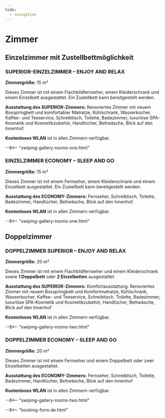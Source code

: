 ```yaml
---
hide:
  - navigation
---
```


# **Zimmer**

## **Einzelzimmer mit Zustellbettmöglichkeit**

### SUPERIOR-EINZELZIMMER – ENJOY AND RELAX

**Zimmergröße:** 15 m²

Dieses Zimmer ist mit einem Flachbildfernseher, einem Kleiderschrank und einem Einzelbett ausgestattet. Ein Zustellbett kann bereitgestellt werden.

**Ausstattung des SUPERIOR-Zimmers:** Renoviertes Zimmer mit neuem Boxspringbett und komfortabler Matratze, Kühlschrank, Wasserkocher, Kaffee- und Teeservice, Schreibtisch, Toilette, Badezimmer, luxuriöse SPA-Kosmetik und Kosmetikzubehör, Handtücher, Bettwäsche, Blick auf den Innenhof.

**Kostenloses WLAN** ist in allen Zimmern verfügbar.

--8<-- "swiping-gallery-rooms-one.html"

### EINZELZIMMER ECONOMY – SLEEP AND GO

**Zimmergröße:** 15 m²

Dieses Zimmer ist mit einem Fernseher, einem Kleiderschrank und einem Einzelbett ausgestattet. Ein Zustellbett kann bereitgestellt werden.

**Ausstattung des ECONOMY-Zimmers:** Fernseher, Schreibtisch, Toilette, Badezimmer, Handtücher, Bettwäsche, Blick auf den Innenhof.

**Kostenloses WLAN** ist in allen Zimmern verfügbar.

--8<-- "swiping-gallery-rooms-one.html"

## **Doppelzimmer**

### DOPPELZIMMER SUPERIOR – ENJOY AND RELAX

**Zimmergröße:** 20 m²

Dieses Zimmer ist mit einem Flachbildfernseher und einem Kleiderschrank sowie **1 Doppelbett** oder **2 Einzelbetten** ausgestattet.

**Ausstattung des SUPERIOR-Zimmers:** Komfortausstattung: Renoviertes Zimmer mit neuem Boxspringbett und Komfortmatratze, Kühlschrank, Wasserkocher, Kaffee- und Teeservice, Schreibtisch, Toilette, Badezimmer, luxuriöse SPA-Kosmetik und Kosmetikzubehör, Handtücher, Bettwäsche, Blick auf den Innenhof

**Kostenloses WLAN** ist in allen Zimmern verfügbar.

--8<-- "swiping-gallery-rooms-two.html"

### DOPPELZIMMER ECONOMY – SLEEP AND GO

**Zimmergröße:** 20 m²

Dieses Zimmer ist mit einem Fernseher und einem Doppelbett oder zwei Einzelbetten ausgestattet.

**Ausstattung des ECONOMY-Zimmers:** Fernseher, Schreibtisch, Toilette, Badezimmer, Handtücher, Bettwäsche, Blick auf den Innenhof

**Kostenloses WLAN** ist in allen Zimmern verfügbar.

--8<-- "swiping-gallery-rooms-two.html"

--8<-- "booking-form.de.html"
